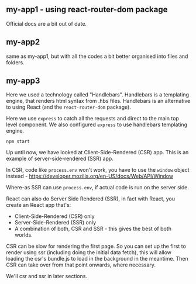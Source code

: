 ## my-app1 - using react-router-dom package

Official docs are a bit out of date.


## my-app2 
same as my-app1, but with all the codes a bit better organised into files and folders. 


## my-app3
Here we used a technology called "Handlebars". Handlebars is a templating engine, that renders html syntax from .hbs files. 
Handlebars is an alternative to using React (and the `react-router-dom` package).  


Here we use `express` to catch all the requests and direct to the main top level component. We also configured `express` to use handlebars templating engine. 

```shell
npm start
```


Up until now, we have looked at Client-Side-Rendered (CSR) app. This is an example of server-side-rendered (SSR) app. 

In CSR, code  like `process.env` won't work, you have to use the `window` object instead - https://developer.mozilla.org/en-US/docs/Web/API/Window

Where-as SSR can use `process.env`, if actual code is run on the server side. 


React can also do Server Side Rendered (SSR), in fact with React, you create an React app that's:

- Client-Side-Rendered (CSR) only
- Server-Side-Rendered (SSR) only
- A combination of both, CSR and SSR - this gives the best of both worlds. 

CSR can be slow for rendering the first page. So you can set up the first to render using ssr (including doing the initial data fetch), this will allow loading
the csr's bundle.js to load in the background in the meantime. Then CSR can take over from that point onwards, where necessary. 

We'll csr and ssr in later sections.
